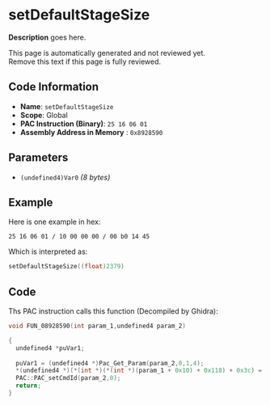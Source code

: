 # setDefaultStageSize

**Description** goes here.

This page is automatically generated and not reviewed yet.<br>Remove this text if this page is fully reviewed.

## Code Information

- **Name**: `setDefaultStageSize`
- **Scope**: Global
- **PAC Instruction (Binary)**: `25 16 06 01`
- **Assembly Address in Memory** : `0x8928590`

## Parameters

- `(undefined4)Var0` *(8 bytes)*

## Example

Here is one example in hex:

```25 16 06 01 / 10 00 00 00 / 00 b0 14 45```

Which is interpreted as:

```c
setDefaultStageSize((float)2379)
```

## Code

Ths PAC instruction calls this function (Decompiled by Ghidra):

```c
void FUN_08928590(int param_1,undefined4 param_2)

{
  undefined4 *puVar1;
  
  puVar1 = (undefined4 *)Pac_Get_Param(param_2,0,1,4);
  *(undefined4 *)(*(int *)(*(int *)(param_1 + 0x10) + 0x118) + 0x3c) = *puVar1;
  PAC::PAC_setCmdId(param_2,0);
  return;
}
```

